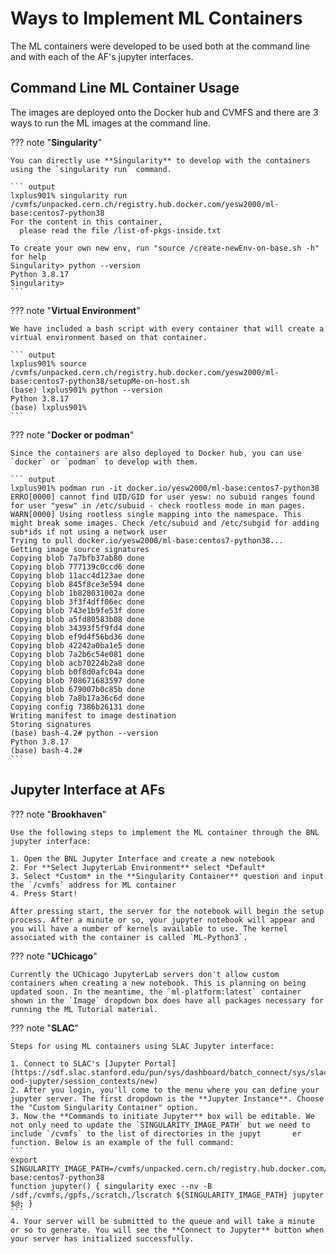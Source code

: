 # Ways to Implement ML Containers

The ML containers were developed to be used both at the command line and with each of the AF's jupyter interfaces.

## Command Line ML Container Usage

The images are deployed onto the Docker hub and CVMFS and there are 3 ways to run the ML images at the command line.

??? note "**Singularity**"

    You can directly use **Singularity** to develop with the containers using the `singularity run` command.

    ``` output
    lxplus901% singularity run /cvmfs/unpacked.cern.ch/registry.hub.docker.com/yesw2000/ml-base:centos7-python38
    For the content in this container,
      please read the file /list-of-pkgs-inside.txt

    To create your own new env, run "source /create-newEnv-on-base.sh -h" for help
    Singularity> python --version
    Python 3.8.17
    Singularity>
    ```

??? note "**Virtual Environment**"

    We have included a bash script with every container that will create a virtual environment based on that container. 

    ``` output
    lxplus901% source /cvmfs/unpacked.cern.ch/registry.hub.docker.com/yesw2000/ml-base:centos7-python38/setupMe-on-host.sh
    (base) lxplus901% python --version
    Python 3.8.17
    (base) lxplus901%
    ```

??? note "**Docker or podman**"

    Since the containers are also deployed to Docker hub, you can use `docker` or `podman` to develop with them.

    ``` output
    lxplus901% podman run -it docker.io/yesw2000/ml-base:centos7-python38
    ERRO[0000] cannot find UID/GID for user yesw: no subuid ranges found for user "yesw" in /etc/subuid - check rootless mode in man pages.
    WARN[0000] Using rootless single mapping into the namespace. This might break some images. Check /etc/subuid and /etc/subgid for adding sub*ids if not using a network user
    Trying to pull docker.io/yesw2000/ml-base:centos7-python38...
    Getting image source signatures
    Copying blob 7a7bfb37ab80 done  
    Copying blob 777139c0ccd6 done  
    Copying blob 11acc4d123ae done  
    Copying blob 845f8ce3e594 done  
    Copying blob 1b828031002a done  
    Copying blob 3f3f4dff06ec done  
    Copying blob 743e1b9fe53f done  
    Copying blob a5fd80583b08 done  
    Copying blob 34393f5f9fd4 done  
    Copying blob ef9d4f56bd36 done  
    Copying blob 42242a0ba1e5 done  
    Copying blob 7a2b6c54e081 done  
    Copying blob acb70224b2a8 done  
    Copying blob b0f8d0afc04a done  
    Copying blob 708671683597 done  
    Copying blob 679007b0c85b done  
    Copying blob 7a8b17a36c6d done  
    Copying config 7386b26131 done  
    Writing manifest to image destination
    Storing signatures
    (base) bash-4.2# python --version
    Python 3.8.17
    (base) bash-4.2#
    ```	

## Jupyter Interface at AFs

??? note "**Brookhaven**"

    Use the following steps to implement the ML container through the BNL jupyter interface:

    1. Open the BNL Jupyter Interface and create a new notebook
    2. For **Select JupyterLab Environment** select *Default*
    3. Select *Custom* in the **Singularity Container** question and input the `/cvmfs` address for ML container
    4. Press Start!

    After pressing start, the server for the notebook will begin the setup process. After a minute or so, your jupyter notebook will appear and you will have a number of kernels available to use. The kernel associated with the container is called `ML-Python3`.


??? note "**UChicago**"

    Currently the UChicago JupyterLab servers don't allow custom containers when creating a new notebook. This is planning on being updated soon. In the meantime, the `ml-platform:latest` container shown in the `Image` dropdown box does have all packages necessary for running the ML Tutorial material.


??? note "**SLAC**"

    Steps for using ML containers using SLAC Jupyter interface:

    1. Connect to SLAC's [Jupyter Portal](https://sdf.slac.stanford.edu/pun/sys/dashboard/batch_connect/sys/slac-ood-jupyter/session_contexts/new)
    2. After you login, you'll come to the menu where you can define your jupyter server. The first dropdown is the **Jupyter Instance**. Choose the "Custom Singularity Container" option.
    3. Now the **Commands to initiate Jupyter** box will be editable. We not only need to update the `SINGULARITY_IMAGE_PATH` but we need to include `/cvmfs` to the list of directories in the jupyt       er function. Below is an example of the full command:
    ```
    export SINGULARITY_IMAGE_PATH=/cvmfs/unpacked.cern.ch/registry.hub.docker.com/yesw2000/ml-base:centos7-python38
    function jupyter() { singularity exec --nv -B /sdf,/cvmfs,/gpfs,/scratch,/lscratch ${SINGULARITY_IMAGE_PATH} jupyter $@; }
    ```
    4. Your server will be submitted to the queue and will take a minute or so to generate. You will see the **Connect to Jupyter** button when your server has initialized successfully.
</p>